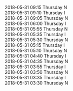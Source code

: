 2018-05-31 09:15 Thursday  N  
2018-05-31 09:10 Thursday  I  
2018-05-31 09:05 Thursday  N  
2018-05-31 06:00 Thursday  I  
2018-05-31 05:55 Thursday  N  
2018-05-31 05:35 Thursday  I  
2018-05-31 05:30 Thursday  N  
2018-05-31 05:15 Thursday  I  
2018-05-31 05:10 Thursday  N  
2018-05-31 04:40 Thursday  I  
2018-05-31 04:35 Thursday  N  
2018-05-31 03:55 Thursday  I  
2018-05-31 03:50 Thursday  N  
2018-05-31 03:35 Thursday  I  
2018-05-31 03:30 Thursday  N  
